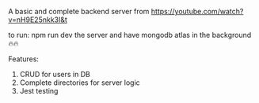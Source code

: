 A basic and complete backend server from https://youtube.com/watch?v=nH9E25nkk3I&t

to run: npm run dev the server and have mongodb atlas in the background 🔥🔥

Features:

1. CRUD for users in DB
2. Complete directories for server logic
3. Jest testing
